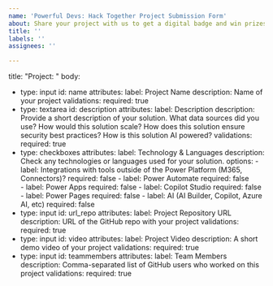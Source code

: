 ```yaml
---
name: 'Powerful Devs: Hack Together Project Submission Form'
about: Share your project with us to get a digital badge and win prizes
title: ''
labels: ''
assignees: ''

---
```


title: "Project: <short description>"
body:
  - type: input
    id: name
    attributes:
      label: Project Name
      description: Name of your project
    validations:
      required: true
  - type: textarea
    id: description
    attributes:
      label: Description
      description: Provide a short description of your solution. What data sources did you use? How would this solution scale? How does this solution ensure security best practices? How is this solution AI powered?
    validations:
      required: true
  - type: checkboxes
    attributes:
      label: Technology & Languages
      description: Check any technologies or languages used for your solution.
      options:
        - label: Integrations with tools outside of the Power Platform (M365, Connectors)? 
          required: false
        - label: Power Automate
          required: false  
        - label: Power Apps
          required: false 
        - label: Copilot Studio
          required: false
        - label: Power Pages
          required: false
        - label: AI (AI Builder, Copilot, Azure AI, etc)
          required: false
  - type: input
    id: url_repo
    attributes:
      label: Project Repository URL
      description: URL of the GitHub repo with your project
    validations:
      required: true
  - type: input
    id: video
    attributes:
      label: Project Video
      description: A short demo video of your project
    validations:
      required: true
  - type: input
    id: teammembers
    attributes:
      label: Team Members
      description: Comma-separated list of GitHub users who worked on this project
    validations:
      required: true

